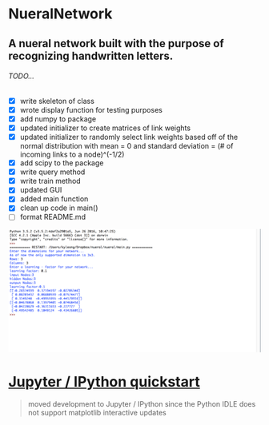 # NueralNetwork
## A nueral network built with the purpose of recognizing handwritten letters.
###### TODO...

- [x] write skeleton of class
- [x] wrote display function for testing purposes
- [x] add numpy to package
- [x] updated initializer to create matrices of link weights
- [x] updated initializer to randomly select link weights based off of the normal distribution with mean = 0 and standard deviation = (# of incoming links to a node)^(-1/2)
- [x] add scipy to the package
- [x] write query method
- [x] write train method
- [x] updated GUI
- [x] added main function
- [x] clean up code in main()
- [ ] format README.md

![Alt text](/screenshots/usage.png?raw=true "Usage")

# [Jupyter / IPython quickstart](http://jupyter-notebook-beginner-guide.readthedocs.io/en/latest/install.html)
> moved development to Jupyter / IPython since the Python IDLE does not support matplotlib interactive updates
